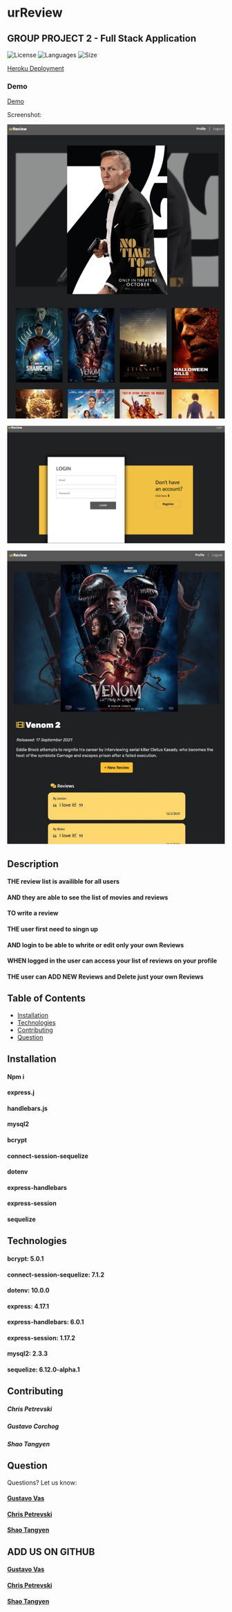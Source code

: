 # urReview

## GROUP PROJECT 2 - Full Stack Application

![License](https://img.shields.io/badge/LICENSE-MIT-BLUE)
![Languages](https://img.shields.io/github/languages/top/CPetrevski/urReview?color=red)
![Size](https://img.shields.io/github/repo-size/CPetrevski/urReview?color=yellow)


<a href="https://gentle-springs-58149.herokuapp.com/"> Heroku Deployment </a>
    
### Demo

<a href="https://drive.google.com/file/d/1qwCFm9nhZfmkQE7SzHlBVNLxozuBYdXy/view?usp=sharing">Demo</a>

Screenshot:

![screenshot](https://github.com/CPetrevski/urReview/blob/main/assets/images/Homepage.jpg)

![screenshot](https://github.com/CPetrevski/urReview/blob/main/assets/images/Login.jpg)

![screenshot](https://github.com/CPetrevski/urReview/blob/main/assets/images/Profile.jpg)



## Description 

#### THE review list is availible for all users
#### AND they are able to see the list of movies and reviews 
#### TO write a review 
#### THE user first need to singn up
#### AND login to be able to whrite or edit only your own Reviews
#### WHEN logged in the user can access your list of reviews on your profile
#### THE user can ADD NEW Reviews and Delete just your own Reviews


## Table of Contents 

- [Installation](#installation)
- [Technologies](#Technologies)
- [Contributing](#contributing)
- [Question](#question) 
 

## Installation

#### Npm i
#### express.j
#### handlebars.js
#### mysql2
#### bcrypt
#### connect-session-sequelize
#### dotenv
#### express-handlebars
#### express-session
#### sequelize

## Technologies

#### bcrypt: 5.0.1
#### connect-session-sequelize: 7.1.2
#### dotenv: 10.0.0
#### express: 4.17.1
#### express-handlebars: 6.0.1
#### express-session: 1.17.2
#### mysql2: 2.3.3
#### sequelize: 6.12.0-alpha.1
  

## Contributing
##### Chris Petrevski 
##### Gustavo Corchog 
##### Shao Tangyen


## Question
Questions? Let us know:  

#### [Gustavo Vas](mailto:gugacorchog@gmail.com)
#### [Chris Petrevski](mailto:c_petrevski@hotmail.com)
#### [Shao Tangyen](mailto:shaotang.yen@gmail.com)

## ADD US ON GITHUB 
#### [Gustavo Vas](https://github.com/gugacorchog)
#### [Chris Petrevski](https://github.com/CPetrevski/)
#### [Shao Tangyen](https://github.com/shaotangyen)
